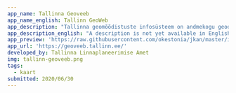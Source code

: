 ```yaml
---
app_name: Tallinna Geoveeb
app_name_english: Tallinn GeoWeb
app_description: "Tallinna geomõõdistuste infosüsteem on andmekogu geodeetiliste mõõdistuste ning kohaliku geodeetilise võrgu punktide andmete kohta. Geoveebis toimub Tallinna linna haldusterritooriumil teostatavate mõõdistuste registreerimine, haldamine ning arhiveerimine. (Tallinna Linnaplaneerimise Amet, Linnakantselei)"
app_description_english: "A description is not yet available in English"
app_preview: 'https://raw.githubusercontent.com/okestonia/jkan/master/img/tallinn-geoveeb.png'
app_url: 'https://geoveeb.tallinn.ee/'
developed_by: Tallinna Linnaplaneerimise Amet
img: tallinn-geoveeb.png
tags:
  - kaart
submitted: 2020/06/30
---
```

